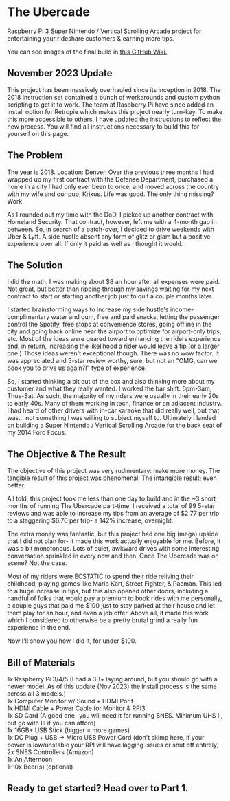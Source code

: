 # The Ubercade
Raspberry Pi 3 Super Nintendo / Vertical Scrolling Arcade project for entertaining your rideshare customers & earning more tips.

You can see images of the final build in [this GitHub Wiki.](https://github.com/JT-actual/TheUbercade/wiki)


## November 2023 Update
This project has been massively overhauled since its inception in 2018. The 2018 instruction set contained a bunch of workarounds and custom python scripting to get it to work. 
The team at Raspberry Pi have since added an install option for Retropie which makes this project nearly turn-key. To make this more accessible to others, I have updated the instructions to reflect the new process. You will find all instructions necessary to build this for yourself on this page.


## The Problem

The year is 2018. Location: Denver. Over the previous three months I had wrapped up my first contract with the Defense Department, purchased a home in a city I had only ever been to once, and moved across the country with my wife and our pup, Krixus. Life was good. The only thing missing? Work.

As I rounded out my time with the DoD, I picked up another contract with Homeland Security. That contract, however, left me with a 4-month gap in between. So, in search of a patch-over, I decided to drive weekends with Uber & Lyft. A side hustle absent any form of glitz or glam but a positive experience over all. If only it paid as well as I thought it would.


## The Solution

I did the math: I was making about $8 an hour after all expenses were paid. Not great, but better than ripping through my savings waiting for my next contract to start or starting another job just to quit a couple months later. 

I started brainstorming ways to increase my side hustle's income- complimentary water and gum, free and paid snacks, letting the passenger control the Spotify, free stops at convenience stores, going offline in the city and going back online near the airport to optimize for airport-only trips, etc. Most of the ideas were geared toward enhancing the riders experience and, in return, increasing the likelihood a rider would leave a tip (or a larger one.) Those ideas weren't exceptional though. There was no wow factor. It was appreciated and 5-star review worthy, sure, but not an "OMG, can we book you to drive us again?!" type of experience.

So, I started thinking a bit out of the box and also thinking more about my customer and what they really wanted. I worked the bar shift. 6pm-3am, Thus-Sat. As such, the majority of my riders were usually in their early 20s to early 40s. Many of them working in tech, finance or an adjacent industry. I had heard of other drivers with in-car karaoke that did really well, but that was... not something I was willing to subject myself to. Ultimately I landed on building a Super Nintendo / Vertical Scrolling Arcade for the back seat of my 2014 Ford Focus.


## The Objective & The Result

The objective of this project was very rudimentary: make more money. The tangible result of this project was phenomenal. The intangible result; even better. 

All told, this project took me less than one day to build and in the ~3 short months of running The Ubercade part-time, I received a total of 99 5-star reviews and was able to increase my tips from an average of $2.77 per trip to a staggering $6.70 per trip- a 142% increase, overnight.

The extra money was fantastic, but this project had one big (mega) upside that I did not plan for- it made this work actually enjoyable for me. Before, it was a bit monotonous. Lots of quiet, awkward drives with some interesting conversation sprinkled in every now and then. Once The Ubercade was on scene? Not the case.

Most of my riders were ECSTATIC to spend their ride reliving their childhood, playing games like Mario Kart, Street Fighter, & Pacman. This led to a huge increase in tips, but this also opened other doors, including a handful of folks that would pay a premium to book rides with me personally, a couple guys that paid me $100 just to stay parked at their house and let them play for an hour, and even a job offer. Above all, it made this work which I considered to otherwise be a pretty brutal grind a really fun experience in the end.

Now I'll show you how I did it, for under $100.


## Bill of Materials

1x Raspberry Pi 3/4/5 (I had a 3B+ laying around, but you should go with a newer model. As of this update (Nov 2023) the install process is the same across all 3 models.) <br>
1x Computer Monitor w/ Sound + HDMI Por t<br>
1x HDMI Cable + Power Cable for Monitor & RPI3 <br>
1x SD Card (A good one- you will need it for running SNES. Minimum UHS II, but go with III if you can afford) <br>
1x 16GB+ USB Stick (bigger = more games) <br>
1x DC Plug + USB -> Micro USB Power Cord (don't skimp here, if your power is low/unstable your RPI will have lagging issues or shut off entirely) <br>
2x SNES Controllers (Amazon) <br>
1x An Afternoon <br>
1-10x Beer(s) (optional) <br>


## Ready to get started? Head over to Part 1.
